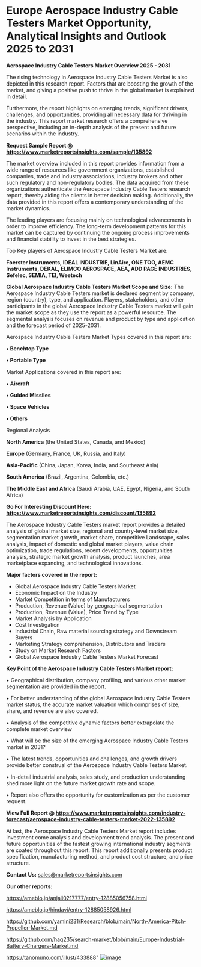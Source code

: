 # Europe Aerospace Industry Cable Testers Market Opportunity, Analytical Insights and Outlook 2025 to 2031

<Strong> Aerospace Industry Cable Testers Market Overview 2025 - 2031</strong>

The rising technology in Aerospace Industry Cable Testers Market is also depicted in this research report. Factors that are boosting the growth of the market, and giving a positive push to thrive in the global market is explained in detail.

Furthermore, the report highlights on emerging trends, significant drivers, challenges, and opportunities, providing all necessary data for thriving in the industry. This report market research offers a comprehensive perspective, including an in-depth analysis of the present and future scenarios within the industry.

<strong>Request Sample Report @ <a href=https://www.marketreportsinsights.com/sample/135892>https://www.marketreportsinsights.com/sample/135892</a></strong>

The market overview included in this report provides information from a wide range of resources like government organizations, established companies, trade and industry associations, industry brokers and other such regulatory and non-regulatory bodies. The data acquired from these organizations authenticate the Aerospace Industry Cable Testers research report, thereby aiding the clients in better decision making. Additionally, the data provided in this report offers a contemporary understanding of the market dynamics.

The leading players are focusing mainly on technological advancements in order to improve efficiency. The long-term development patterns for this market can be captured by continuing the ongoing process improvements and financial stability to invest in the best strategies.

Top Key players of Aerospace Industry Cable Testers Market are:

<strong>Foerster Instruments, IDEAL INDUSTRIE, LinAire, ONE TOO, AEMC Instruments, DEKAL, ELIMCO AEROSPACE, AEA, ADD PAGE INDUSTRIES, Sefelec, SEMIA, TEI, Weetech</strong>

<strong><b>Global Aerospace Industry Cable Testers Market Scope and Size:</b></strong>
The Aerospace Industry Cable Testers market is declared segment by company, region (country), type, and application. Players, stakeholders, and other participants in the global Aerospace Industry Cable Testers market will gain the market scope as they use the report as a powerful resource. The segmental analysis focuses on revenue and product by type and application and the forecast period of 2025-2031.

Aerospace Industry Cable Testers Market Types covered in this report are:

<strong>• Benchtop Type

• Portable Type</strong>

Market Applications covered in this report are:

<strong>• Aircraft

• Guided Missiles

• Space Vehicles

• Others</strong> 

Regional Analysis

<strong>North America</strong> (the United States, Canada, and Mexico)

<strong>Europe</strong> (Germany, France, UK, Russia, and Italy)

<strong>Asia-Pacific</strong> (China, Japan, Korea, India, and Southeast Asia)

<strong>South America</strong> (Brazil, Argentina, Colombia, etc.)

<strong>The Middle East and Africa</strong> (Saudi Arabia, UAE, Egypt, Nigeria, and South Africa)

<strong>Go For Interesting Discount Here: <a href=https://www.marketreportsinsights.com/discount/135892>https://www.marketreportsinsights.com/discount/135892</a></strong>

The Aerospace Industry Cable Testers market report provides a detailed analysis of global market size, regional and country-level market size, segmentation market growth, market share, competitive Landscape, sales analysis, impact of domestic and global market players, value chain optimization, trade regulations, recent developments, opportunities analysis, strategic market growth analysis, product launches, area marketplace expanding, and technological innovations.

<strong><b>Major factors covered in the report:</b></strong>
<ul>
  <li>Global Aerospace Industry Cable Testers Market </li>
  <li>Economic Impact on the Industry</li>
  <li>Market Competition in terms of Manufacturers</li>
  <li>Production, Revenue (Value) by geographical segmentation</li>
  <li>Production, Revenue (Value), Price Trend by Type</li>
  <li>Market Analysis by Application</li>
  <li>Cost Investigation</li>
  <li>Industrial Chain, Raw material sourcing strategy and Downstream Buyers</li>
  <li>Marketing Strategy comprehension, Distributors and Traders</li>
  <li>Study on Market Research Factors</li>
  <li>Global Aerospace Industry Cable Testers Market Forecast</li>
</ul>

<strong><b>Key Point of the Aerospace Industry Cable Testers Market report:</b></strong>

• Geographical distribution, company profiling, and various other market segmentation are provided in the report.

• For better understanding of the global Aerospace Industry Cable Testers market status, the accurate market valuation which comprises of size, share, and revenue are also covered.

• Analysis of the competitive dynamic factors better extrapolate the complete market overview

• What will be the size of the emerging Aerospace Industry Cable Testers market in 2031?

• The latest trends, opportunities and challenges, and growth drivers provide better construal of the Aerospace Industry Cable Testers Market.

• In-detail industrial analysis, sales study, and production understanding shed more light on the future market growth rate and scope.

• Report also offers the opportunity for customization as per the customer request.

<strong><b>View Full Report @ <a href=https://www.marketreportsinsights.com/industry-forecast/aerospace-industry-cable-testers-market-2022-135892>https://www.marketreportsinsights.com/industry-forecast/aerospace-industry-cable-testers-market-2022-135892</a></b></strong>


At last, the Aerospace Industry Cable Testers Market report includes investment come analysis and development trend analysis. The present and future opportunities of the fastest growing international industry segments are coated throughout this report. This report additionally presents product specification, manufacturing method, and product cost structure, and price structure.

<strong>Contact Us:</strong>
sales@marketreportsinsights.com

<strong>Our other reports:</strong>

<a href=https://ameblo.jp/anjali0217777/entry-12885056758.html>https://ameblo.jp/anjali0217777/entry-12885056758.html</a>

<a href=https://ameblo.jp/hindavi/entry-12885058926.html>https://ameblo.jp/hindavi/entry-12885058926.html</a>

<a href=https://github.com/yamini231/Research/blob/main/North-America-Pitch-Propeller-Market.md>https://github.com/yamini231/Research/blob/main/North-America-Pitch-Propeller-Market.md</a>

<a href=https://github.com/haq235/search-market/blob/main/Europe-Industrial-Battery-Chargers-Market.md>https://github.com/haq235/search-market/blob/main/Europe-Industrial-Battery-Chargers-Market.md</a>

<a href=https://tanomuno.com/illust/433888>https://tanomuno.com/illust/433888</a>"
![image](https://github.com/user-attachments/assets/266955dc-aa09-4764-9bd0-8a0b8ecc860d)
